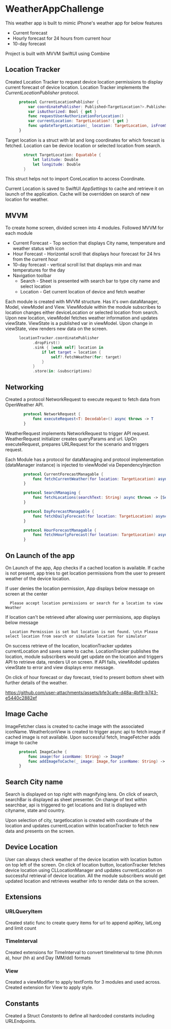 # WeatherAppChallenge

This weather app is built to mimic iPhone's weather app for below features
  * Current forecast
  * Hourly forecast for 24 hours from current hour
  * 10-day forecast

Project is built with MVVM SwiftUI using Combine

## Location Tracker
Created Location Tracker to request device location permissions to display current forecast of device location.
Location Tracker implements the _CurrentLocationPublisher_ protocol.
```swift
      protocol CurrentLocationPublisher {
          var coordinatePublisher: Published<TargetLocation?>.Publisher { get }
          var isAuthorized: Bool { get }
          func requestUserAuthorizationForLocation()
          var currentLocation: TargetLocation? { get }
          func updateTargetLocation(_ location: TargetLocation, isFromSearch: Bool)
      }
```
Target location is a struct with lat and long coordinates for which forecast is fetched. Location can be device location or selected location from search.

```swift
        struct TargetLocation: Equatable {
            let latitude: Double
            let longitude: Double
        }
```
This struct helps not to import CoreLocation to access Coordinate.

Current Location is saved to SwiftUI _AppSettings_ to cache and retrieve it on launch of the application. Cache will be overridden on search of new location for weather.


## MVVM
To create home screen, divided screen into 4 modules. Followed MVVM for each module
  * Current Forecast - Top section that displays City name, temperature and weather status with icon
  * Hour Forecast - Horizontal scroll that displays hour forecast for 24 hrs from the current hour
  * 10-day forecast - vertical scroll list that displays min and max temperatures for the day
  * Navigation toolbar
      * Search - Sheet is presented with search bar to type city name and select location
      * Location - Get current location of device and fetch weather

Each module is created with MVVM structure. Has it's own dataManager, Model, viewModel and View.
ViewModule within the module subscribes to location changes either deviceLocation or selected location from search. Upon new location, viewModel fetches weather information and updates viewState. ViewState is a published var in viewModel. Upon change in viewState, view renders new data on the screen.

```swift
      locationTracker.coordinatePublisher
            .dropFirst()
            .sink { [weak self] location in
                if let target = location {
                    self?.fetchWeather(for: target)
                }
            }
            .store(in: &subscriptions)
```
## Networking
Created a protocol NetworkRequest to execute request to fetch data from OpenWeather API.
```swift
        protocol NetworkRequest {
            func executeRequest<T: Decodable>() async throws -> T
        }
```
WeatherRequest implements NetworkRequest to trigger API request. WeatherRequest initializer creates queryParams and url. UpOn executeRequest, prepares URLRequest for the scenario and triggers request.

Each Module has a protocol for dataManaging and protocol implementation (dataManager instance) is injected to viewModel via DependencyInjection
```swift
        protocol CurrentForecastManagable {
            func fetchCurrentWeather(for location: TargetLocation) async throws -> CurrentForecastModel
        }

        protocol SearchManaging {
            func fetchLocations(searchText: String) async throws -> [SearchModel]
        }

        protocol DayForecastManagable {
            func fetchDailyForecast(for location: TargetLocation) async throws -> DayForecastResponseModel
        }

        protocol HourForecastManagable {
            func fetchHourlyForecast(for location: TargetLocation) async throws -> HourForecastResponseModel
        }
```
## On Launch of the app
On Launch of the app, App checks if a cached location is available. If cache is not present, app tries to get location permissions from the user to present weather of the device location. 

If user denies the location permission, App displays below message on screen at the center
```
  Please accept location permissions or search for a location to view Weather
```

If location can't be retrieved after allowing user permissions, app displays below message
```
  Location Permission is set but location is not found. \n\n Please select location from search or simulate location for simulator
```

On success retrieve of the location, locationTracker updates currentLocation and saves same to cache. LocationTracker publishes the location, module subscribers would get update on the location and triggers API to retrieve data, renders UI on screen. If API fails, viewModel updates viewState to error and view displays error message.

On click of hour forecast or day forecast, tried to present bottom sheet with further details of the weather.

https://github.com/user-attachments/assets/bfe3cafe-d48a-4bf9-b743-e5440c2882ef

## Image Cache
ImageFetcher class is created to cache image with the associated iconName. WeatherIconView is created to trigger async api to fetch image if cached image is not available. Upon successful fetch, ImageFetcher adds image to cache
```swift
      protocol ImageCache {
          func image(for iconName: String) -> Image?
          func addImageToCache(_ image: Image,for iconName: String) -> Image
      }
```

## Search City name
Search is displayed on top right with magnifying lens. On click of search, searchBar is displayed as sheet presenter. On change of text within searchbar, api is triggered to get locations and list is displayed with cityname, state and country.

Upon selection of city, targetlocation is created with coordinate of the location and updates currentLocation within locationTracker to fetch new data and presents on the screen.

## Device Location
User can always check weather of the device location with location button on top left of the screen.
On click of location button, locationTracker fetches device location using CLLocationManager and updates currentLocation on successful retrieval of device location. All the module subscribers would get updated location and retrieves weather info to render data on the screen.

## Extensions
### URLQueryItem
Created static func to create query items for url to append apiKey, latLong and limit count
### TimeInterval
Created extensions for TimeInterval to convert timeInterval to time (hh:mm a), hour (hh a) and Day (MM/dd) formats
### View
Created a viewModifier to apply textFonts for 3 modules and used across. 
Created extension for View to apply style.

## Constants
Created a Struct _Constants_ to define all hardcoded constants including URLEndpoints.




